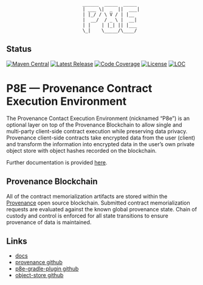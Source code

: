 ```
                            ______  _____  _____
                            | ___ \|  _  ||  ___|
                            | |_/ / \ V / | |__
                            |  __/  / _ \ |  __|
                            | |    | |_| || |___
                            \_|    \_____/\____/

```
## Status

[![Maven Central](https://maven-badges.herokuapp.com/maven-central/io.provenance.p8e/p8e-sdk/badge.svg)](https://maven-badges.herokuapp.com/maven-central/io.provenance.p8e/p8e-sdk)
[![Latest Release][release-badge]][release-latest]
[![Code Coverage][code-coverage-badge]][code-coverage-report]
[![License][license-badge]][license-url]
[![LOC][loc-badge]][loc-report]

[code-coverage-badge]: https://codecov.io/gh/provenance-io/p8e/branch/main/graph/badge.svg
[code-coverage-report]: https://app.codecov.io/gh/provenance-io/p8e

[release-badge]: https://img.shields.io/github/v/tag/provenance-io/p8e.svg?sort=semver
[release-latest]: https://github.com/provenance-io/p8e/releases/latest

[license-badge]: https://img.shields.io/github/license/provenance-io/p8e.svg
[license-url]: https://github.com/provenance-io/p8e/blob/main/LICENSE

[loc-badge]: https://tokei.rs/b1/github/provenance-io/p8e
[loc-report]: https://github.com/provenance-io/p8e

# P8E — Provenance Contract Execution Environment

The Provenance Contact Execution Environment (nicknamed “P8e”) is an optional layer on top of the Provenance Blockchain
to allow single and multi-party client-side contract execution while preserving data privacy.
Provenance client-side contracts take encrypted data from the user (client) and transform the information into
encrypted data in the user’s own private object store with object hashes recorded on the blockchain.

Further documentation is provided [here](https://docs.provenance.io/p8e/overview).

## Provenance Blockchain

All of the contract memorialization artifacts are stored within the [Provenance](https://github.com/provenance-io/provenance)
open source blockchain. Submitted contract memorialization requests are evaluated against the known global provenance state.
Chain of custody and control is enforced for all state transitions to ensure provenance of data is maintained.

## Links
- [docs](https://docs.provenance.io/)
- [provenance github](https://github.com/provenance-io/provenance)
- [p8e-gradle-plugin github](https://github.com/provenance-io/p8e-gradle-plugin)
- [object-store github](https://github.com/provenance-io/object-store)

